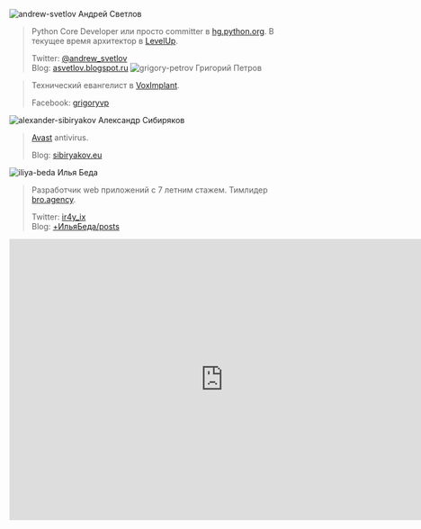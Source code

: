 <a name="andrew-svetlov"></a>![andrew-svetlov](http://dropbucket.ru/pyconru/svetlov) Андрей Светлов

> Python Core Developer или просто committer в [hg.python.org](http://hg.python.org/). В текущее время архитектор в [LevelUp](http://levelupers.com/).
>
> Twitter: [@andrew_svetlov](https://twitter.com/andrew_svetlov)  
> Blog: [asvetlov.blogspot.ru](http://asvetlov.blogspot.ru/)
<a name="grigory-petrov"></a>![grigory-petrov](http://dropbucket.ru/petrov) Григорий Петров

> Технический евангелист в [VoxImplant](http://voximplant.com). 
>
> Facebook: [grigoryvp](https://www.facebook.com/grigoryvp)  

<a name="alexander-sibiryakov"></a>![alexander-sibiryakov](http://dropbucket.ru/sibiryakov) Александр Сибиряков

> [Avast](https://www.avast.ru/index) antivirus.
>
> Blog: [sibiryakov.eu](http://sibiryakov.eu)

<a name="iliya-beda"></a>![iliya-beda](http://dropbucket.ru/beda) Илья Беда

> Разработчик web приложений с 7 летним стажем. Тимлидер [bro.agency](http://bro.agency).
>
> Twitter: [ir4y_ix](https://twitter.com/ir4y_ix)  
> Blog: [+ИльяБеда/posts](https://plus.google.com/+ИльяБеда/posts)


<iframe src="https://docs.google.com/forms/d/1OfDY1kYP0sMWVn_Tux7EMJJK2mmTNQo8o7kvbr3VLA0/viewform?embedded=true" width="760" height="500" frameborder="0" marginheight="0" marginwidth="0">Загрузка...</iframe>
